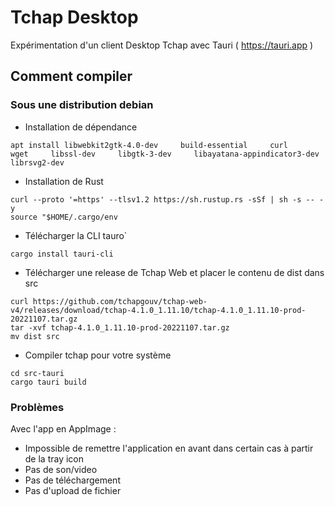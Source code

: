 # Tchap Desktop

Expérimentation d'un client Desktop Tchap avec Tauri ( https://tauri.app )

## Comment compiler 

### Sous une distribution debian

- Installation de dépendance 
```
apt install libwebkit2gtk-4.0-dev     build-essential     curl     wget     libssl-dev     libgtk-3-dev     libayatana-appindicator3-dev     librsvg2-dev
```
- Installation de Rust
```
curl --proto '=https' --tlsv1.2 https://sh.rustup.rs -sSf | sh -s -- -y
source "$HOME/.cargo/env
```
- Télécharger la CLI tauro`
```
cargo install tauri-cli
```
- Télécharger une release de Tchap Web et placer le contenu de dist dans src
```
curl https://github.com/tchapgouv/tchap-web-v4/releases/download/tchap-4.1.0_1.11.10/tchap-4.1.0_1.11.10-prod-20221107.tar.gz
tar -xvf tchap-4.1.0_1.11.10-prod-20221107.tar.gz
mv dist src
```
- Compiler tchap pour votre système
```
cd src-tauri
cargo tauri build
```

### Problèmes

Avec l'app en AppImage :
- Impossible de remettre l'application en avant dans certain cas à partir de la tray icon
- Pas de son/video
- Pas de téléchargement
- Pas d'upload de fichier
